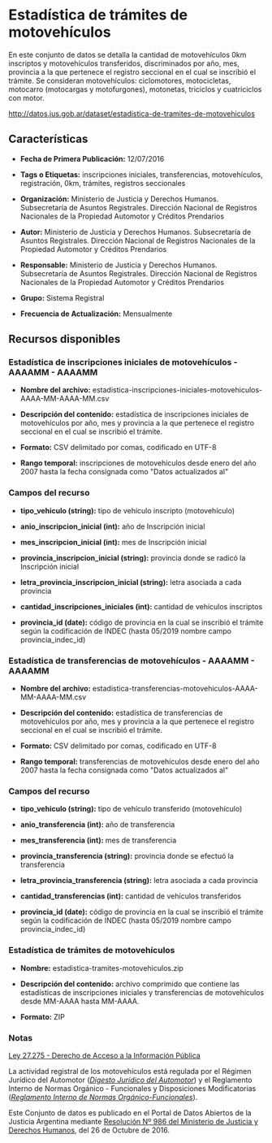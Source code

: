 Estadística de trámites de motovehículos
========================================

En este conjunto de datos se detalla la cantidad de motovehículos 0km inscriptos y motovehículos transferidos, discriminados por año, mes, provincia a la que pertenece el registro seccional en el cual se inscribió el trámite. Se consideran motovehículos: ciclomotores, motocicletas, motocarro (motocargas y motofurgones), motonetas, triciclos y cuatriciclos con motor.

http://datos.jus.gob.ar/dataset/estadistica-de-tramites-de-motovehiculos

Características
---------------

-   **Fecha de Primera Publicación:** 12/07/2016

-   **Tags o Etiquetas:** inscripciones iniciales, transferencias, motovehículos, registración, 0km, trámites, registros seccionales

-   **Organización:** Ministerio de Justicia y Derechos Humanos. Subsecretaría de Asuntos Registrales. Dirección Nacional de Registros Nacionales de la Propiedad Automotor y Créditos Prendarios

-   **Autor:** Ministerio de Justicia y Derechos Humanos. Subsecretaría de Asuntos Registrales. Dirección Nacional de Registros Nacionales de la Propiedad Automotor y Créditos Prendarios

-   **Responsable:** Ministerio de Justicia y Derechos Humanos. Subsecretaría de Asuntos Registrales. Dirección Nacional de Registros Nacionales de la Propiedad Automotor y Créditos Prendarios

-   **Grupo:** Sistema Registral

-   **Frecuencia de Actualización:** Mensualmente

Recursos disponibles
--------------------

### Estadística de inscripciones iniciales de motovehículos - AAAAMM - AAAAMM

-   **Nombre del archivo:** estadistica-inscripciones-iniciales-motovehiculos-AAAA-MM-AAAA-MM.csv

-   **Descripción del contenido:** estadística de inscripciones iniciales de motovehículos por año, mes y provincia a la que pertenece el registro seccional en el cual se inscribió el trámite.

-   **Formato:** CSV delimitado por comas, codificado en UTF-8

-   **Rango temporal:** inscripciones de motovehículos desde enero del año 2007 hasta la fecha consignada como "Datos actualizados al"

### Campos del recurso

-   **tipo_vehiculo (string):** tipo de vehículo inscripto (motovehículo)

-   **anio_inscripcion_inicial (int):** año de Inscripción inicial

-   **mes_inscripcion_inicial (int):** mes de Inscripción inicial

-   **provincia_inscripcion_inicial (string):** provincia donde se radicó la Inscripción inicial

-   **letra_provincia_inscripcion_inicial (string):** letra asociada a cada provincia

-   **cantidad_inscripciones_iniciales (int):** cantidad de vehículos inscriptos

-   **provincia_id (date):** código de provincia en la cual se inscribió el trámite según la codificación de INDEC (hasta 05/2019 nombre campo provincia_indec_id)

### Estadística de transferencias de motovehículos - AAAAMM - AAAAMM

-   **Nombre del archivo:** estadistica-transferencias-motovehiculos-AAAA-MM-AAAA-MM.csv

-   **Descripción del contenido:** estadística de transferencias de motovehículos por año, mes y provincia a la que pertenece el registro seccional en el cual se inscribió el trámite.

-   **Formato:** CSV delimitado por comas, codificado en UTF-8

-   **Rango temporal:** transferencias de motovehículos desde enero del año 2007 hasta la fecha consignada como "Datos actualizados al"

### Campos del recurso

-   **tipo_vehiculo (string):** tipo de vehículo transferido (motovehículo)

-   **anio_transferencia (int):** año de transferencia

-   **mes_transferencia (int):** mes de transferencia

-   **provincia_transferencia (string):** provincia donde se efectuó la transferencia

-   **letra_provincia_transferencia (string):** letra asociada a cada provincia

-   **cantidad_transferencias (int):** cantidad de vehículos transferidos

-   **provincia_id (date):** código de provincia en la cual se inscribió el trámite según la codificación de INDEC (hasta 05/2019 nombre campo provincia_indec_id)

### Estadística de trámites de motovehículos

- **Nombre:** estadistica-tramites-motovehiculos.zip

- **Descripción del contenido:** archivo comprimido que contiene las estadísticas de inscripciones iniciales y transferencias de motovehículos desde MM-AAAA hasta MM-AAAA.

- **Formato:** ZIP


### Notas

[Ley 27.275 - Derecho de Acceso a la Información Pública]( http://servicios.infoleg.gob.ar/infolegInternet/anexos/265000-269999/265949/norma.htm)

La actividad registral de los motovehículos está regulada por el Régimen Jurídico del Automotor ([*Digesto Jurídico del Automotor*](http://www.dnrpa.gov.ar/portal_dnrpa/regimen_juridico/informacion/rja.pdf)) y el Reglamento Interno de Normas Orgánico - Funcionales y Disposiciones Modificatorias ([*Reglamento Interno de Normas Orgánico-Funcionales*](http://www.dnrpa.gov.ar/portal_dnrpa/regimen_juridico/informacion/urinof.htm)).

Este Conjunto de datos es publicado en el Portal de Datos Abiertos de la Justicia Argentina mediante [Resolución Nº 986 del Ministerio de Justicia y Derechos Humanos](http://datos.jus.gob.ar/resoluciones/RESOL-2016-986-E-APN-MJ.pdf), del 26 de Octubre de 2016.
